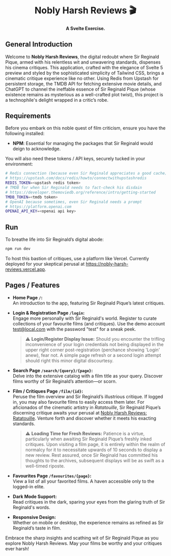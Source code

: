 <h1 align="center">
  <br>
  Nobly Harsh Reviews 🎬
  <br>
</h1>

<h4 align="center">A Svelte Exercise.</h4>


## General Introduction

Welcome to **Nobly Harsh Reviews**, the digital redoubt where Sir Reginald Pique, armed with his relentless wit and unwavering standards, dispenses his cinema critiques. This application, crafted with the elegance of Svelte 5 preview and styled by the sophisticated simplicity of Tailwind CSS, brings a cinematic critique experience like no other. Using Redis from Upstash for persistent storage, the TMDB API for fetching extensive movie details, and ChatGPT to channel the ineffable essence of Sir Reginald Pique (whose existence remains as mysterious as a well-crafted plot twist), this project is a technophile's delight wrapped in a critic’s robe.

## Requirements

Before you embark on this noble quest of film criticism, ensure you have the following installed:

- **NPM**: Essential for managing the packages that Sir Reginald would deign to acknowledge.

You will also need these tokens / API keys, securely tucked in your environment:

```bash
# Redis connection (because even Sir Reginald appreciates a good cache)
# https://upstash.com/docs/redis/howto/connectwithupstashredis
REDIS_TOKEN=<upstash redis token>
# TMDB for when Sir Reginald needs to fact-check his disdain
# https://developer.themoviedb.org/reference/intro/getting-started
TMDB_TOKEN=<tmdb token>
# OpenAI because sometimes, even Sir Reginald needs a prompt
# https://platform.openai.com
OPENAI_API_KEY=<openai api key>
```

## Run

To breathe life into Sir Reginald’s digital abode:

```bash
npm run dev
```

To host this bastion of critiques, use a platform like Vercel. Currently deployed for your skeptical perusal at https://nobly-harsh-reviews.vercel.app.

## Pages / Features

* **Home Page `/`:**   
  An introduction to the app, featuring Sir Reginald Pique’s latest critiques.
  
* **Login & Registration Page `/login`:**   
  Engage more personally with Sir Reginald's world. Register to curate collections of your favourite films (and critiques). Use the demo account test@local.com with the password "test" for a sneak peek.
  > ⚠️ **Login/Register Display Issue:** Should you encounter the trifling inconvenience of your login  credentials not being displayed in the upper right corner  post-registration (perchance showing 'Login' anew), fear not. A simple  page refresh or a second login attempt should right this minor digital  discourtesy.
  
* **Search Page `/search/{query}/{page}`:**   
  Delve into the extensive catalog with a film title as your query. Discover films worthy of Sir Reginald’s attention—or scorn.
  
* **Film / Critiques Page `/film/{id}`:**   
  Peruse the film overview and Sir Reginald’s illustrious critique. If logged in, you may also favourite films to easily access them later. For aficionados of the cinematic artistry in *Ratatouille*, Sir Reginald Pique’s discerning critique awaits your perusal at [Nobly Harsh Reviews: Ratatouille](https://nobly-harsh-reviews.vercel.app/film/2062). Venture forth and discover whether it meets his exacting standards.
  > ⚠️ **Loading Time for Fresh Reviews:** Patience is a virtue, particularly when awaiting Sir Reginald Pique’s freshly inked critiques. Upon visiting a film page, it is entirely within the realm of normalcy for it to necessitate upwards of 10 seconds to display a new review. Rest assured, once Sir Reginald has committed his thoughts to the archives, subsequent displays will be as swift as a well-timed riposte.
  >
  > 
  
* **Favourites Page `/favourites/{page}`:**   
  View a list of all your favorited films. A haven accessible only to the logged-in elite.
  
* **Dark Mode Support:**   
  Read critiques in the dark, sparing your eyes from the glaring truth of Sir Reginald's words.
  
* **Responsive Design:**   
  Whether on mobile or desktop, the experience remains as refined as Sir Reginald’s taste in film.

Embrace the sharp insights and scathing wit of Sir Reginald Pique as you explore Nobly Harsh Reviews. May your films be worthy and your critiques ever harsh!